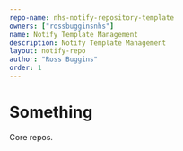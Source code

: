 ```yaml
---
repo-name: nhs-notify-repository-template
owners: ["rossbugginsnhs"]
name: Notify Template Management
description: Notify Template Management
layout: notify-repo
author: "Ross Buggins"
order: 1
---
```


# Something

Core repos.
